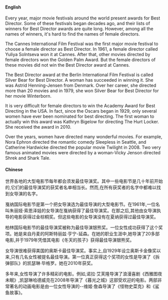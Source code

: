 <!-- tabs:start -->

#### **English**

Every year, major movie festivals around the world present awards for Best Director. Some of these festivals began decades ago, and their lists of winners for Best Director awards are quite long. However, among all the names of winners, it's hard to find the names of female directors.

The Cannes International Film Festival was the first major movie festival to choose a female director as Best Director. In 1961, a female director called Yuliya Solntseva won it at Cannes. After that, other movies directed by female directors won the Golden Palm Award. But the female directors of these movies did not win the Best Director award at Cannes.
  
The Best Director award at the Berlin International Film Festival is called Silver Bear for Best Director. A woman has succeeded in winning it. She was Astrid Henning-Jensen from Denmark. Over her career, she directed more than 20 movies and in 1979, she won Silver Bear for Best Director for her movie Winterborn.

It is very difficult for female directors to win the Academy Award for Best Directing in the USA. In fact, since the Oscars began in 1929, only several women have ever been nominated for best directing. The first woman to actually win this award was Kathryn Bigelow for directing The Hurt Locker. She received the award in 2010.

Over the years, women have directed many wonderful movies. For example, Nora Ephron directed the romantic comedy Sleepless in Seattle, and Catherine Hardwicke directed the popular movie Twilight in 2008. Two very famous animated movies were directed by a woman-Vicky Jenson directed Shrek and Shark Tale.
  
#### **Chinese**

世界各地的大型电影节每年都会须发最佳导演奖。其中一些电影节是几十年前开始的,它们的最佳导演奖的获奖者名单相当长。然而,在所有获奖者的名字中都难以找到女导演的名字。
  
戛纳国际电影节是第一个把女导演选为最佳导演的大型电影节。在1961年,一位名叫朱丽娅·索恩泽娃的女导演在戛纳获得了最佳导演奖。在那之后,其他由女导演执导的电影获得过金棕桐奖。但这些电影的女导演没有在夏纳获得过最佳导演奖。
  
柏林国际电影节的最佳导演奖被称为最佳导演银熊奖。一位女性成功获得了这个奖项。她是来自丹麦的阿斯特丽兹·亨宁-延森。在她的职业生涯中,她导演了20多部电影,并于1979年凭借其电影《冬天的孩子》获得最佳导演银熊奖。
  
女导演很难获得美国的奥斯卡最佳导演奖。事实上,自1929年设立奥斯卡金像奖以来,只有几名女性被提名最佳导演。第一位真正获得这个奖项的女性是导演了《拆弹部队》的凯瑟琳·毕格罗。她在2010年获奖。

多年来,女性导演了许多精彩的电影。例如,诺拉·艾芙隆导演了浪漫喜剧《西雅图夜未眠》,凯瑟琳哈德威克在2008年导演了《暮光之城》这部受欢迎的电影。两部非常著名的动画电影是由一位女性导演的--维姬·詹森导演了《怪物史菜克》和《鲨鱼故事》。

<!-- tabs:end -->
